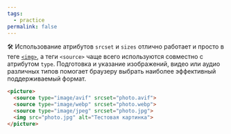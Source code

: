 ```yaml
---
tags:
  - practice
permalink: false
---
```


🛠 Использование атрибутов `srcset` и `sizes` отлично работает и просто в теге [`<img>`](/html/img), а теги `<source>` чаще всего используются совместно с атрибутом `type`. Подготовка и указание изображений, видео или аудио различных типов помогает браузеру выбрать наиболее эффективный поддерживаемый формат.

```html
<picture>
  <source type="image/avif" srcset="photo.avif">
  <source type="image/webp" srcset="photo.webp">
  <source type="image/jpeg" srcset="photo.jpg">
  <img src="photo.jpg" alt="Тестовая картинка">
</picture>
```
